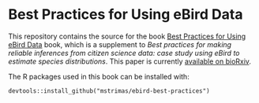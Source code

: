# Best Practices for Using eBird Data

This repository contains the source for the book [Best Practices for Using eBird Data](http://strimas.com/ebird-best-practices/)
book, which is a supplement to *Best practices for making reliable inferences from citizen science data: case study using eBird to estimate species distributions*. This paper is currently [available on bioRxiv](https://www.biorxiv.org/content/10.1101/574392v1). 

The R packages used in this book can be installed with:

```{r}
devtools::install_github("mstrimas/ebird-best-practices")
```